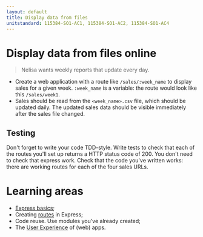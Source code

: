 ```yaml
---
layout: default
title: Display data from files
unitstandard: 115384-SO1-AC1, 115384-SO1-AC2, 115384-SO1-AC4
---
```


# Display data from files online

> Nelisa wants weekly reports that update every day.

<!--codex ignore immediately-->
* Create a web application with a route like `/sales/:week_name` to display sales for a given week. `:week_name` is a variable: the route would look like this `/sales/week1`.
* Sales should be read from the `<week_name>.csv` file, which should be updated daily. The updated sales data should be visible immediately after the sales file changed.

## Testing

Don't forget to write your code TDD-style. Write tests to check that each of the routes you'll set up returns a HTTP status code of 200. You don't need to check that express work. Check that the code you've written works: there are working routes for each of the four sales URLs.

# Learning areas

* [Express basics](http://expressjs.projectcodex.co);
* Creating [routes](http://expressjs.projectcodex.co/steps/routes.html) in Express;
* Code reuse. Use modules you've already created;
* The [User Experience](http://fefg.projectcodex.co/user-experience.html) of (web) apps.
